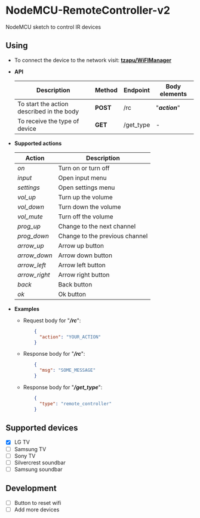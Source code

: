 # NodeMCU-RemoteController-v2

NodeMCU sketch to control IR devices

## Using

- To connect the device to the network visit: __[tzapu/WiFIManager](https://github.com/tzapu/WiFiManager)__
- __API__
    
  | Description | Method | Endpoint | Body elements |
  | --- | --- | --- | --- |
  | To start the action described in the body | __POST__ | /rc | "*__action__*" |
  | To receive the type of device | __GET__ | /get_type | - |

- __Supported actions__

  | Action | Description |
  | --- | --- |
  | *on* | Turn on or turn off |
  | *input* | Open input menu |
  | *settings* | Open settings menu |
  | *vol_up* | Turn up the volume |
  | *vol_down* | Turn down the volume |
  | *vol_mute* | Turn off the volume |
  | *prog_up* | Change to the next channel |
  | *prog_down* | Change to the previous channel |
  | *arrow_up* | Arrow up button |
  | *arrow_down* | Arrow down button |
  | *arrow_left* | Arrow left button |
  | *arrow_right* | Arrow right button |
  | *back* | Back button |
  | *ok* | Ok button |

- __Examples__

  - Request body for "*__/rc__*":
    ```json
        {
          "action": "YOUR_ACTION"
        }
    ```
  
  - Response body for "*__/rc__*":
    ```json
        {
          "msg": "SOME_MESSAGE"
        }
    ```
  
  - Response body for "*__/get_type__*":
    ```json
        {
          "type": "remote_controller"
        }
    ```

## Supported devices

- [x] LG TV
- [ ] Samsung TV
- [ ] Sony TV
- [ ] Silvercrest soundbar
- [ ] Samsung soundbar

## Development

- [ ] Button to reset wifi
- [ ] Add more devices